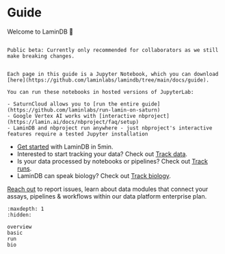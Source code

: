 # Guide

Welcome to LaminDB 👋

```{warning}

Public beta: Currently only recommended for collaborators as we still make breaking changes.

```

```{note}

Each page in this guide is a Jupyter Notebook, which you can download [here](https://github.com/laminlabs/lamindb/tree/main/docs/guide).

You can run these notebooks in hosted versions of JupyterLab:

- SaturnCloud allows you to [run the entire guide](https://github.com/laminlabs/run-lamin-on-saturn)
- Google Vertex AI works with [interactive nbproject](https://lamin.ai/docs/nbproject/faq/setup)
- LaminDB and nbproject run anywhere - just nbproject's interactive features require a tested Jupyter installation

```

- [Get started](overview) with LaminDB in 5min.
- Interested to start tracking your data? Check out [Track data](data).
- Is your data processed by notebooks or pipelines? Check out [Track runs](run).
- LaminDB can speak biology? Check out [Track biology](bio).

[Reach out](https://lamin.ai/contact) to report issues, learn about data modules that connect your assays, pipelines & workflows within our data platform enterprise plan.

```{toctree}
:maxdepth: 1
:hidden:

overview
basic
run
bio
```
